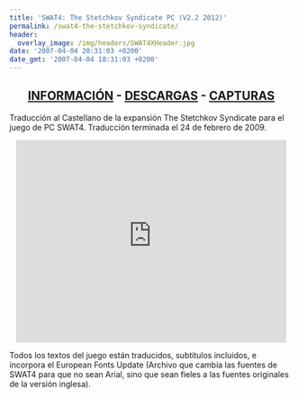 ```yaml
---
title: 'SWAT4: The Stetchkov Syndicate PC (V2.2 2012)'
permalink: /swat4-the-stetchkov-syndicate/
header:
  overlay_image: /img/headers/SWAT4XHeader.jpg
date: '2007-04-04 20:31:03 +0200'
date_gmt: '2007-04-04 18:31:03 +0200'
---
```

<h2 style="text-align: center;"><strong><a href="/swat4-the-stetchkov-syndicate/informacion/">INFORMACIÓN</a> - <a href="/swat4-the-stetchkov-syndicate/descargar/">DESCARGAS</a> - <a href="/swat4-the-stetchkov-syndicate/capturas/">CAPTURAS</a></strong></h2>

Traducción al Castellano de la expansión The Stetchkov Syndicate para el juego de PC 
SWAT4. Traducción terminada el 24 de febrero de 2009.

<p style="text-align: center;"><iframe src="https://www.youtube-nocookie.com/embed/CrarQ3syDo8?rel=0" width="480" height="360" frameborder="0" allowfullscreen="allowfullscreen"></iframe></p>  

Todos los textos del juego están traducidos, subtitulos incluidos, e incorpora el European Fonts 
Update (Archivo que cambia las fuentes de SWAT4 para que no sean Arial, sino que sean fieles a 
las fuentes originales de la versión inglesa).
